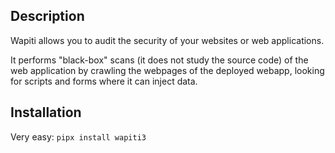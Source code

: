 ## Description

Wapiti allows you to audit the security of your websites or web applications.

It performs "black-box" scans (it does not study the source code) of the web application by crawling the webpages of the deployed webapp, looking for scripts and forms where it can inject data.

## Installation

Very easy: `pipx install wapiti3`
